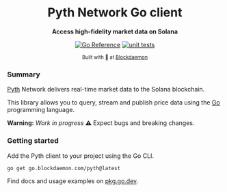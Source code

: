 <div align="center">
  <h1>Pyth Network Go client</h1>
  <p>
    <strong>Access high-fidelity market data on Solana</strong>
  </p>
  <p>
    <a href="https://pkg.go.dev/go.blockdaemon.com/pyth"><img src="https://pkg.go.dev/badge/go.blockdaemon.com/pyth.svg" alt="Go Reference"></a>
    <a href="https://github.com/Blockdaemon/pyth-go/actions/workflows/test.yml"><img src="https://github.com/Blockdaemon/pyth-go/actions/workflows/test.yml/badge.svg" alt="unit tests"></a>
  </p>
  <sub>Built with 👿 at <a href="https://blockdaemon.com">Blockdaemon</a></sub>
</div>

### Summary

[Pyth](https://pyth.network/) Network delivers real-time market data to the Solana blockchain.

This library allows you to query, stream and publish price data using the [Go](https://go.dev/) programming language.

**Warning:** *Work in progress* ⚠️ Expect bugs and breaking changes.

### Getting started

Add the Pyth client to your project using the Go CLI.

```shell
go get go.blockdaemon.com/pyth@latest
```

Find docs and usage examples on [pkg.go.dev](https://pkg.go.dev/go.blockdaemon.com/pyth).
